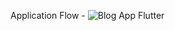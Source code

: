 Application Flow - 
![Blog App Flutter](https://github.com/sand-storm-17/BlogApp/assets/56319830/9797a3b7-d1b4-4275-8fae-f1afe0019549)
